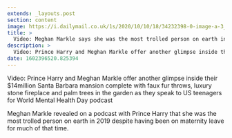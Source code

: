 ```yaml
--- 
extends: _layouts.post 
section: content 
image: https://i.dailymail.co.uk/1s/2020/10/10/18/34232398-0-image-a-3_1602349282831.jpg 
title: > 
  Video: Meghan Markle says she was the most trolled person on earth in 2019 
description: > 
  Video: Prince Harry and Meghan Markle offer another glimpse inside their $14million Santa Barbara mansion complete with faux fur throws, luxury stone fireplace and palm trees in the garden as they speak to US teenagers for World Mental Health Day podcastMeghan Markle revealed on a podcast with Prince Harry that she was the most trolled person on earth in 2019 despite having been on maternity leave for much of that time. 
date: 1602396520.825394 
--- 
```

Video: Prince Harry and Meghan Markle offer another glimpse inside their $14million Santa Barbara mansion complete with faux fur throws, luxury stone fireplace and palm trees in the garden as they speak to US teenagers for World Mental Health Day podcast

Meghan Markle revealed on a podcast with Prince Harry that she was the most trolled person on earth in 2019 despite having been on maternity leave for much of that time.
